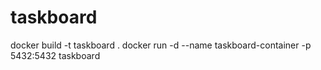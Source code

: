 # taskboard

docker build -t taskboard .
docker run -d --name taskboard-container -p 5432:5432 taskboard